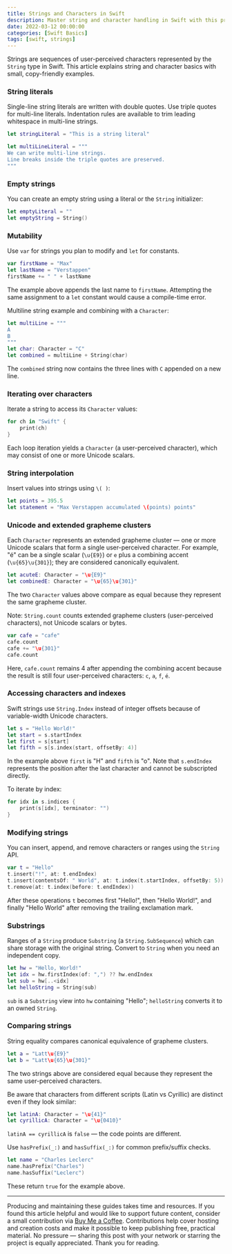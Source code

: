 ```yaml
---
title: Strings and Characters in Swift
description: Master string and character handling in Swift with this practical guide covering literals, mutability, interpolation, Unicode, grapheme clusters, indexing, modification, substrings, and comparison techniques.
date: 2022-03-12 00:00:00
categories: [Swift Basics]
tags: [swift, strings]
---
```

Strings are sequences of user-perceived characters represented by the `String` type in Swift. This article explains string and character basics with small, copy-friendly examples.

### String literals

Single-line string literals are written with double quotes. Use triple quotes for multi-line literals. Indentation rules are available to trim leading whitespace in multi-line strings.

```swift
let stringLiteral = "This is a string literal"

let multiLineLiteral = """
We can write multi-line strings.
Line breaks inside the triple quotes are preserved.
"""
```

### Empty strings

You can create an empty string using a literal or the `String` initializer:

```swift
let emptyLiteral = ""
let emptyString = String()
```

### Mutability

Use `var` for strings you plan to modify and `let` for constants.

```swift
var firstName = "Max"
let lastName = "Verstappen"
firstName += " " + lastName
```

The example above appends the last name to `firstName`. Attempting the same assignment to a `let` constant would cause a compile-time error.

Multiline string example and combining with a `Character`:

```swift
let multiLine = """
A
B
"""
let char: Character = "C"
let combined = multiLine + String(char)
```

The `combined` string now contains the three lines with `C` appended on a new line.

### Iterating over characters

Iterate a string to access its `Character` values:

```swift
for ch in "Swift" {
    print(ch)
}
```

Each loop iteration yields a `Character` (a user-perceived character), which may consist of one or more Unicode scalars.

### String interpolation

Insert values into strings using `\( )`:

```swift
let points = 395.5
let statement = "Max Verstappen accumulated \(points) points"
```

### Unicode and extended grapheme clusters

Each `Character` represents an extended grapheme cluster — one or more Unicode scalars that form a single user-perceived character. For example, "é" can be a single scalar (`\u{E9}`) or `e` plus a combining accent (`\u{65}\u{301}`); they are considered canonically equivalent.

```swift
let acuteE: Character = "\u{E9}"
let combinedE: Character = "\u{65}\u{301}"
```

The two `Character` values above compare as equal because they represent the same grapheme cluster.

Note: `String.count` counts extended grapheme clusters (user-perceived characters), not Unicode scalars or bytes.

```swift
var cafe = "cafe"
cafe.count
cafe += "\u{301}"
cafe.count
```

Here, `cafe.count` remains 4 after appending the combining accent because the result is still four user-perceived characters: `c`, `a`, `f`, `é`.

### Accessing characters and indexes

Swift strings use `String.Index` instead of integer offsets because of variable-width Unicode characters.

```swift
let s = "Hello World!"
let start = s.startIndex
let first = s[start]
let fifth = s[s.index(start, offsetBy: 4)]
```

In the example above `first` is "H" and `fifth` is "o". Note that `s.endIndex` represents the position after the last character and cannot be subscripted directly.

To iterate by index:

```swift
for idx in s.indices {
    print(s[idx], terminator: "")
}
```

### Modifying strings

You can insert, append, and remove characters or ranges using the `String` API.

```swift
var t = "Hello"
t.insert("!", at: t.endIndex)
t.insert(contentsOf: " World", at: t.index(t.startIndex, offsetBy: 5))
t.remove(at: t.index(before: t.endIndex))
```

After these operations `t` becomes first "Hello!", then "Hello World!", and finally "Hello World" after removing the trailing exclamation mark.

### Substrings

Ranges of a `String` produce `Substring` (a `String.SubSequence`) which can share storage with the original string. Convert to `String` when you need an independent copy.

```swift
let hw = "Hello, World!"
let idx = hw.firstIndex(of: ",") ?? hw.endIndex
let sub = hw[..<idx]
let helloString = String(sub)
```

`sub` is a `Substring` view into `hw` containing "Hello"; `helloString` converts it to an owned `String`.

### Comparing strings

String equality compares canonical equivalence of grapheme clusters.

```swift
let a = "Latt\u{E9}"
let b = "Latt\u{65}\u{301}"
```

The two strings above are considered equal because they represent the same user-perceived characters.

Be aware that characters from different scripts (Latin vs Cyrillic) are distinct even if they look similar:

```swift
let latinA: Character = "\u{41}"
let cyrillicA: Character = "\u{0410}"
```

`latinA == cyrillicA` is `false` — the code points are different.

Use `hasPrefix(_:)` and `hasSuffix(_:)` for common prefix/suffix checks.

```swift
let name = "Charles Leclerc"
name.hasPrefix("Charles")
name.hasSuffix("Leclerc")
```

These return `true` for the example above.

---

Producing and maintaining these guides takes time and resources. If you found this article helpful and would like to support future content, consider a small contribution via [Buy Me a Coffee](https://buymeacoffee.com/swiftsimplified). Contributions help cover hosting and creation costs and make it possible to keep publishing free, practical material. No pressure — sharing this post with your network or starring the project is equally appreciated. Thank you for reading.